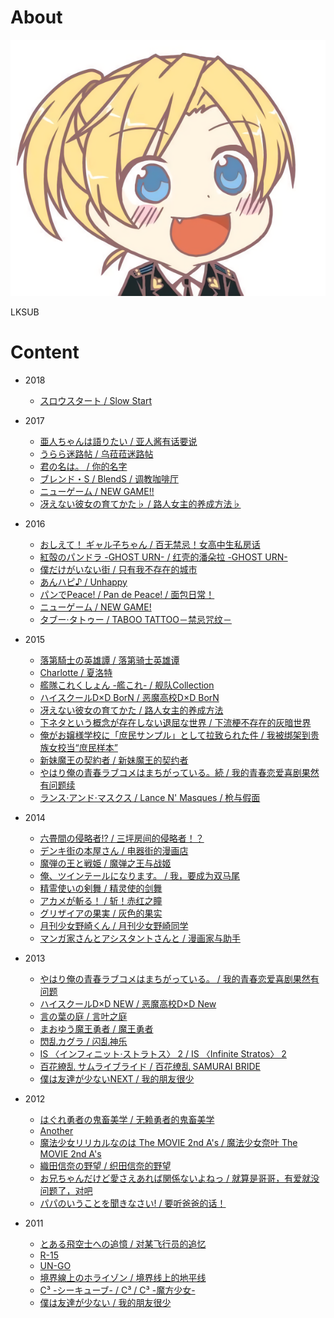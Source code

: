 # About

![face](face.png)

LKSUB

# Content

- 2018
    - [スロウスタート / Slow Start](slowstart)

- 2017
    - [亜人ちゃんは語りたい / 亚人酱有话要说 ](demichan)
    - [うらら迷路帖 / 乌菈菈迷路帖](urara)
    - [君の名は。 / 你的名字](your_name)
    - [ブレンド・S / BlendS / 调教咖啡厅](blend-s)
    - [ニューゲーム / NEW GAME!!](new_game_2)
    - [冴えない彼女の育てかた♭ / 路人女主的养成方法♭](saenai_2)

- 2016
    - [おしえて！ ギャル子ちゃん / 百无禁忌！女高中生私房话](jk)
    - [紅殻のパンドラ -GHOST URN- / 红壳的潘朵拉 -GHOST URN-](pandora)
    - [僕だけがいない街 / 只有我不存在的城市](bokumachi)
    - [あんハピ♪ / Unhappy](unhappy)
    - [パンでPeace! / Pan de Peace! / 面包日常！](pan)
    - [ニューゲーム / NEW GAME!](new_game)
    - [タブー·タトゥー / TABOO TATTOO－禁忌咒纹－](taboo)

- 2015
    - [落第騎士の英雄譚 / 落第骑士英雄谭](rakudai)
    - [Charlotte / 夏洛特](charlotte)
    - [艦隊これくしょん -艦これ- / 舰队Collection](kancolle)
    - [ハイスクールD×D BorN / 恶魔高校D×D BorN](hsdxd_born)
    - [冴えない彼女の育てかた / 路人女主的养成方法](saenai)
    - [下ネタという概念が存在しない退屈な世界 / 下流梗不存在的灰暗世界](shimoseka)
    - [俺がお嬢様学校に「庶民サンプル」として拉致られた件 / 我被绑架到贵族女校当“庶民样本”](shomin)
    - [新妹魔王の契約者 / 新妹魔王的契约者](shinmai)
    - [やはり俺の青春ラブコメはまちがっている。続 / 我的青春恋爱喜剧果然有问题续](oregairu2)
    - [ランス·アンド·マスクス / Lance N' Masques / 枪与假面](lance)

- 2014
    - [六畳間の侵略者!? / 三坪房间的侵略者！？](rokujouma)
    - [デンキ街の本屋さん / 电器街的漫画店](denkigai)
    - [魔弾の王と戦姫 / 魔弹之王与战姬](madan)
    - [俺、ツインテールになります。 / 我，要成为双马尾](ore_twi)
    - [精霊使いの剣舞 / 精灵使的剑舞](seireitsukai)
    - [アカメが斬る！ / 斩！赤红之瞳](akame)
    - [グリザイアの果実 / 灰色的果实](grisaia)
    - [月刊少女野崎くん / 月刊少女野崎同学](gekkan)
    - [マンガ家さんとアシスタントさんと / 漫画家与助手](mangakasan)

- 2013
    - [やはり俺の青春ラブコメはまちがっている。 / 我的青春恋爱喜剧果然有问题](oregairu)
    - [ハイスクールD×D NEW / 恶魔高校D×D New](hsdxd_new)
    - [言の葉の庭 / 言叶之庭](kotonoha)
    - [まおゆう魔王勇者 / 魔王勇者](maoyuu)
    - [閃乱カグラ / 闪乱神乐](senran)
    - [IS 〈インフィニット·ストラトス〉 2 / IS 〈Infinite Stratos〉 2](is2)
    - [百花繚乱 サムライブライド / 百花缭乱 SAMURAI BRIDE](hyakka2)
    - [僕は友達が少ないNEXT / 我的朋友很少](haganai_next)

- 2012
    - [はぐれ勇者の鬼畜美学 / 无赖勇者的鬼畜美学](hagure)
    - [Another](another)
    - [魔法少女リリカルなのは The MOVIE 2nd A's / 魔法少女奈叶 The MOVIE 2nd A's](nanoha_movie_2nd_as)
    - [織田信奈の野望 / 织田信奈的野望](oda_nobuna)
    - [お兄ちゃんだけど愛さえあれば関係ないよねっ / 就算是哥哥，有爱就没问题了，对吧](oniichan_ai)
    - [パパのいうことを聞きなさい! / 要听爸爸的话！](papakiki)

- 2011
    - [とある飛空士への追憶 / 对某飞行员的追忆](hikuushi)
    - [R-15](r15)
    - [UN-GO](ungo)
    - [境界線上のホライゾン / 境界线上的地平线](jjx)
    - [C³ -シーキューブ- / C³ / C³ -魔方少女-](c3)
    - [僕は友達が少ない / 我的朋友很少](haganai)
